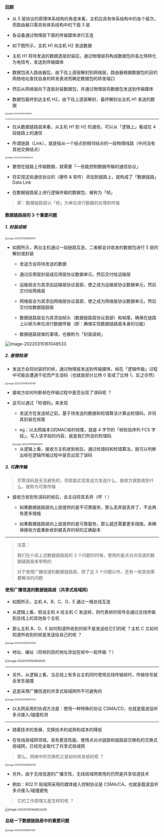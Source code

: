 #### 回顾

- 从 5 层协议的原理体系结构的角度来看，主机应具有体系结构中的各个层次，而路由器只需具有体系结构中的下面 3 层

- 各设备通过物理层下面的传输媒体进行互连

- 如下图所示，主机 H1 向主机 H2 发送数据

- 主机 H1 将待发送的数据逐层封装后，通过物理层将构成数据包的各比特转化为电信号，发送到传输媒体

- 数据包进入路由器后，由下往上逐层解封到网络层，路由器根据数据包的目的网络地址查找自身的转发表进而确定数据包的转发端口

- 然后从网络层向下逐层封装数据包，并通过物理层将数据包发送到传输媒体

- 数据包最终到达主机 H2，由下往上逐层解封，最终解封出主机 H1 发送的数据

<img src="https://gitee.com/pj-l/imgs-1/raw/master/image-20220314104159822.png" alt="image-20220314104159822" style="zoom:44%;" />

---

- 仅从数据链路层来看，从主机 H1 到 H2 的通信，可以从「逻辑上」看成在 4 段链路上的通信

- 所谓链路（Link），就是指从一个结点到相邻结点的一段物理线路（中间没有其他交换结点）

<img src="https://gitee.com/pj-l/imgs-1/raw/master/image-20220314104906720.png" alt="image-20220314104906720" style="zoom:45%;" />

- 要想在链路上传输数据，就需要「一些能控制数据传输的通信协议」

- 将实现这些通信协议的（硬件 & 软件）添加到链路上，就构成了「数据链路」 Data Link

- 在数据链路层上进行逻辑传输的数据包，被称为「帧」

> 即：数据链路层以「帧」为单位进行数据的处理和传输

#### 数据链路层的 3 个重要问题

##### 1. 封装成帧

<img src="https://gitee.com/pj-l/imgs-1/raw/master/image-20220315160952613.png" alt="image-20220315160952613" style="zoom:50%;" />

- 如图所示，两台主机通过一段链路互连，二者都会对收发的数据包进行 5 层的解封或封装

	- 发送方会将待发送的数据

	- 通过应用层封装成应用层协议数据单元，然后交付给运输层

	- 运输层会为其添加运输层协议首部，使之成为运输层协议数据单元，然后交付给网络层

	- 网络层会为其添加网络层协议首部，使之成为网络层协议数据单元，然后交付给数据链路层

	- 数据链路层会为其添加帧头（数据链路层协议首部）和帧尾，确保在链路上以帧为单位进行数据传输（即：确保实现数据链路层本身的功能）

	- 数据链路层做的事情，也被称为「封装成帧」

![image-20220315161048533](https://gitee.com/pj-l/imgs-1/raw/master/image-20220315161048533.png)

##### 2. 差错检测

- 发送方会将封装好的帧，通过物理层发送到传输媒体，帧在「逻辑传输」过程中可能会遭遇干扰而产生误码（也就是部分比特 0 变成了比特 1，反之亦然）

<img src="https://gitee.com/pj-l/imgs-1/raw/master/image-20220315161328789.png" alt="image-20220315161328789" style="zoom:50%;" />

- 接收方如何判断帧在传输过程中是否出现了误码呢 ？

- 这可以通过「检错码」来发现

	- 发送方在发送帧之前，基于待发送的数据和检错算法计算出检错码，并将其封装在帧尾

	- eg：以太网版本2的MAC帧的帧尾，就是 4 字节的「帧检验序列 FCS 字段」，写入该字段的内容，就是我们所说的检错码

	<img src="https://gitee.com/pj-l/imgs-1/raw/master/image-20220315161834231.png" alt="image-20220315161834231" style="zoom:50%;" />

	- 从逻辑上看，接收方主机收到帧后，通过检错码和检错算法，就可以判断出帧在逻辑传输过程中是否出现了误码

##### 3. 可靠传输

> 尽管误码是无法避免的，但若能实现发送方发送什么，接收方就能收到什么，就称为可靠传输

- 接收方收到有误码的帧后，会主动将其丢弃（哼 ！）

	- 如果数据链路层向上层提供的是不可靠服务，那么丢弃就丢弃了，不会再有更多措施

	- 如果数据链路层向上层提供的是可靠服务，那么就还需要更多措施，来确保接收方能重新收到被丢弃的帧的正确副本

---

> 注意：
>
> 我们在介绍上述数据链路层的 3 个问题的时候，使用的是点对点信道的数据链路层来举例的
>
> 对于使用广播信道的数据链路层，除了这 3 个问题以外，还有一些其他需要解决的问题

#### 使用广播信道的数据链路层（共享式局域网）

- 如图所示，主机 A、B、C、D、E 通过一根总线互连

- 从逻辑上看，假设主机 A 给主机 C 发送帧，则代表帧的信号会通过总线传输到总线上的其他各个主机

- 那么主机 B、D、E 如何知道所收到的帧不是发送给它们的呢 ？主机 C 又如何知道所收到的帧是发送给自己的呢 ？

<img src="https://gitee.com/pj-l/imgs-1/raw/master/image-20220315163447033.png" alt="image-20220315163447033" style="zoom:50%;" />

- 地址、编址（将帧的目的地址添加在帧中一起传输 ？）

<img src="https://gitee.com/pj-l/imgs-1/raw/master/image-20220315163652630.png" alt="image-20220315163652630" style="zoom:65%;" />

---

- 另外，从逻辑上看，当总线上有多台主机同时使用总线传输帧时，传输信号就会发生碰撞

- 这是采用广播信道的共享式局域网所不可避免的

<img src="https://gitee.com/pj-l/imgs-1/raw/master/image-20220315163857423.png" alt="image-20220315163857423" style="zoom:50%;" />

- 以太网采用的协调方法是：使用一种特殊的协议 CSMA/CD，也就是载波监听多点接入/碰撞检测

---

- 随着技术的发展，交换技术的成熟和成本的降低

- 在有线局域网领域，具有更高性能、使用点对点链路和链路层交换机的交换式局域网，已经完全取代了共享式局域网

> 那么，网络中的交换机又是如何转发帧的呢 ？

<img src="https://gitee.com/pj-l/imgs-1/raw/master/image-20220315164602755.png" alt="image-20220315164602755" style="zoom:50%;" />

- 另外，由于无线信道的广播天性，无线局域网使用的仍然是共享信道技术

- 例如：802.11 局域网采用的媒体接入控制协议是 CSMA/CA，也就是载波监听多点接入/碰撞避免

> 它的工作原理又是怎样的呢 ？

<img src="https://gitee.com/pj-l/imgs-1/raw/master/image-20220315164822438.png" alt="image-20220315164822438" style="zoom: 67%;" />

#### 总结一下数据链路层中的重要问题

<img src="https://gitee.com/pj-l/imgs-1/raw/master/image-20220315164921361.png" alt="image-20220315164921361" style="zoom:50%;" />

